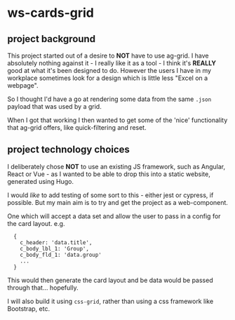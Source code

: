 # ws-cards-grid

## project background

This project started out of a desire to **NOT** have to use ag-grid. I have absolutely nothing against it - I really like it as a tool - I think it's **REALLY** good at what it's been designed to do. However the users I have in my workplace sometimes look for a design which is little less "Excel on a webpage".

So I thought I'd have a go at rendering some data from the same `.json` payload that was used by a grid.

When I got that working I then wanted to get some of the 'nice' functionality that ag-grid offers, like quick-filtering and reset.

## project technology choices

I deliberately chose **NOT** to use an existing JS framework, such as Angular, React or Vue - as I wanted to be able to drop this into a static website, generated using Hugo.

I would _like_ to add testing of some sort to this - either jest or cypress, if possible. But my main aim is to try and get the project as a web-component.

One which will accept a data set and allow the user to pass in a config for the card layout. e.g.

```
  {
    c_header: 'data.title',
    c_body_lbl_1: 'Group',
    c_body_fld_1: 'data.group'
    ...
  }
```

This would then generate the card layout and be data would be passed through that... hopefully.

I will also build it using `css-grid`, rather than using a css framework like Bootstrap, etc.
